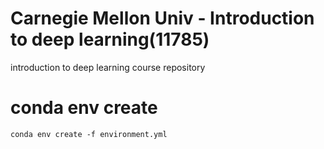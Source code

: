 # Carnegie Mellon Univ - Introduction to deep learning(11785)
introduction to deep learning course repository

# conda env create

```
conda env create -f environment.yml
```
